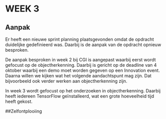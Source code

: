 # WEEK 3

## Aanpak

Er heeft een nieuwe sprint planning plaatsgevonden omdat de opdracht duidelijke gedefinieerd was. Daarbij is de aanpak van de opdracht opnieuw besproken.

De aanpak besproken in week 2 bij CGI is aangepast waarbij eerst wordt gefocust op de objectherkenning. Daarbij is gericht op de deadline van 4 oktober waarbij een demo moet worden gegeven op een Innovation event. Daarna willen we kijken wat het volgende aandachtspunt mag zijn. Dat bijvoorbeeld ook verder werken aan objectherkenning zijn.

In week 3 wordt gefocust op het onderzoeken in objectherkenning. Daarbij heeft iedereen TensorFlow geïnstalleerd, wat een grote hoeveelheid tijd heeft gekost.

##Zelfontplooiing

